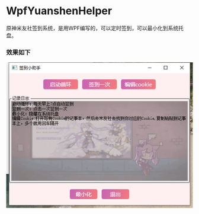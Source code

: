 # WpfYuanshenHelper
原神米友社签到系统，是用WPF编写的，可以定时签到，可以最小化到系统托盘。
### 效果如下
![image](/WpfYuanshenHelper/88888.jpg)
